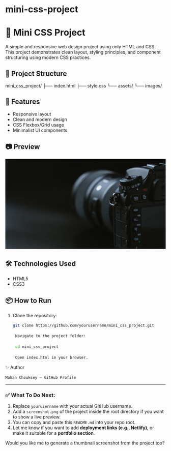 ﻿# mini-css-project
# 🎨 Mini CSS Project

A simple and responsive web design project using only HTML and CSS. This project demonstrates clean layout, styling principles, and component structuring using modern CSS practices.

## 📁 Project Structure

mini_css_project/
├── index.html
├── style.css
└── assets/
└── images/


## 🚀 Features

- Responsive layout
- Clean and modern design
- CSS Flexbox/Grid usage
- Minimalist UI components

## 📷 Preview

![camera image](https://github.com/MohanChoukse/mini-css-project/blob/main/photo.jpg)


## 🛠️ Technologies Used

- HTML5
- CSS3

## 📦 How to Run

1. Clone the repository:
   ```bash
   git clone https://github.com/yourusername/mini_css_project.git

    Navigate to the project folder:

    cd mini_css_project

    Open index.html in your browser.


✨ Author

    Mohan Chouksey – GitHub Profile


---

### ✅ What To Do Next:

1. Replace `yourusername` with your actual GitHub username.
2. Add a `screenshot.png` of the project inside the root directory if you want to show a live preview.
3. You can copy and paste this `README.md` into your repo root.
4. Let me know if you want to add **deployment links (e.g., Netlify)**, or make it suitable for a **portfolio section**.

Would you like me to generate a thumbnail screenshot from the project too?
